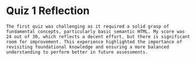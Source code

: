 # Quiz 1 Reflection
`The first quiz was challenging as it required a solid grasp of fundamental concepts, particularly basic semantic HTML. My score was 24 out of 30, which reflects a decent effort, but there is significant room for improvement. This experience highlighted the importance of revisiting foundational knowledge and ensuring a more balanced understanding to perform better in future assessments.`